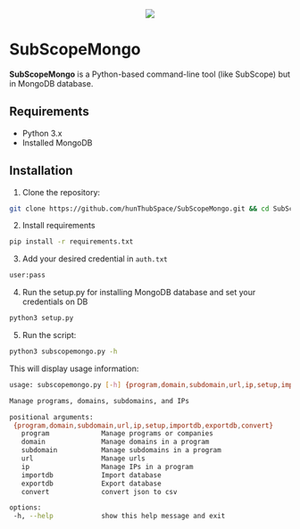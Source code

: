 <div align=center>
 <img src="https://github.com/user-attachments/assets/7ea510c6-dc2e-4e35-b4a8-23635980582f">
</div>

# SubScopeMongo

**SubScopeMongo** is a Python-based command-line tool (like SubScope) but in MongoDB database.

## Requirements
- Python 3.x
- Installed MongoDB

## Installation
1. Clone the repository:

```bash
git clone https://github.com/hunThubSpace/SubScopeMongo.git && cd SubScopeMongo
```

2. Install requirements

```bash
pip install -r requirements.txt
```

3. Add your desired credential in `auth.txt`

```bash
user:pass
```

4. Run the setup.py for installing MongoDB database and set your credentials on DB

```bash
python3 setup.py
```

5. Run the script:

```bash
python3 subscopemongo.py -h
```

This will display usage information:

```bash
usage: subscopemongo.py [-h] {program,domain,subdomain,url,ip,setup,importdb,exportdb,convert} ...

Manage programs, domains, subdomains, and IPs

positional arguments:
 {program,domain,subdomain,url,ip,setup,importdb,exportdb,convert}
   program             Manage programs or companies
   domain              Manage domains in a program
   subdomain           Manage subdomains in a program
   url                 Manage urls
   ip                  Manage IPs in a program
   importdb            Import database
   exportdb            Export database
   convert             convert json to csv

options:
 -h, --help            show this help message and exit
```
